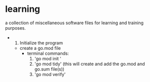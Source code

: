 # learning
a collection of miscellaneous software files for learning and training purposes. 

- 1. Initialize the program
    - create a go.mod file
        - terminal commands: 
            1. 'go mod init <name of mod>'
            2. 'go mod tidy' (this will create and add the go.mod and go.sum file(s))
            3. 'go mod verify'
        